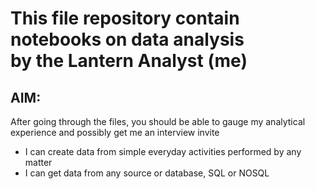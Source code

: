 # This file repository contain notebooks on data analysis <br>by the Lantern Analyst (me)</br>

## AIM:

After going through the files, you should be able to gauge my analytical experience and possibly get me an interview invite <smiles>

*   I can create data from simple everyday activities performed by any matter
*   I can get data from any source or database, SQL or NOSQL
